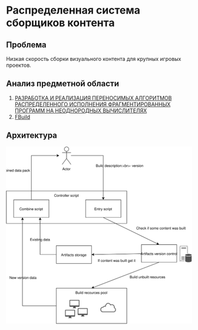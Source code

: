 # Распределенная система сборщиков контента

## Проблема
Низкая скорость сборки визуального контента для крупных игровых проектов.

## Анализ предметной области

1. [РАЗРАБОТКА И РЕАЛИЗАЦИЯ ПЕРЕНОСИМЫХ АЛГОРИТМОВ РАСПРЕДЕЛЕННОГО ИСПОЛНЕНИЯ ФРАГМЕНТИРОВАННЫХ ПРОГРАММ НА НЕОДНОРОДНЫХ ВЫЧИСЛИТЕЛЯХ](https://cyberleninka.ru/article/n/razrabotka-i-realizatsiya-perenosimyh-algoritmov-raspredelennogo-ispolneniya-fragmentirovannyh-programm-na-neodnorodnyh)
2. [FBuild](https://www.fastbuild.org/docs/download.html)

## Архитектура

![Arcitecture](dcbs.svg)
